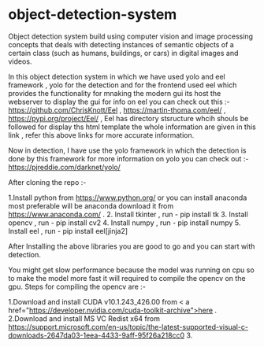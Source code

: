 # object-detection-system
Object detection system build using  computer vision and image processing concepts  that deals with detecting instances of semantic objects of a certain class (such as humans, buildings, or cars) in digital images and videos.

In this object detection system in which we have used yolo and eel framework ,  yolo for the detection and for the frontend used eel which provides the functionality for mnaking the modern gui its host the webserver to display the gui for  info on eel you can check out this :- https://github.com/ChrisKnott/Eel , https://martin-thoma.com/eel/ , https://pypi.org/project/Eel/ , Eel has directory stsructure whcih shouls be followed for display ths html template the whole information are given in this link , refer this above links for more accurate information.

Now in detection, I have use the yolo framework in which the detection is done by this framework for more information on yolo you can check out :- https://pjreddie.com/darknet/yolo/ 

After cloning the repo :-

1.Install python from https://www.python.org/ or you can install anaconda most preferable will be anaconda download it from  https://www.anaconda.com/ . 
2. Install tkinter  , run -  pip install tk
3. Install opencv   , run -  pip install cv2
4. Install numpy    , run -  pip install numpy
5. Install eel      , run -  pip install eel[jinja2]
 
After Installing the above libraries you are good to go and you can start with detection.

You might get slow performance because the model was running on cpu so to make the model more fast it will required to compile the opencv on the gpu. 
Steps for compiling the opencv are :- 

1.Download and install CUDA v10.1.243_426.00 from < a href="https://developer.nvidia.com/cuda-toolkit-archive">here<a/> .
2.Download and install MS VC Redist x64 from https://support.microsoft.com/en-us/topic/the-latest-supported-visual-c-downloads-2647da03-1eea-4433-9aff-95f26a218cc0
3.
